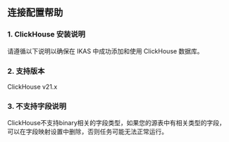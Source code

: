 ## **连接配置帮助**

### **1. ClickHouse 安装说明**

请遵循以下说明以确保在 IKAS 中成功添加和使用 ClickHouse 数据库。

### **2. 支持版本**
ClickHouse v21.x

### **3. 不支持字段说明**
ClickHouse不支持binary相关的字段类型，如果您的源表中有相关类型的字段，可以在字段映射设置中删除，否则任务可能无法正常运行。
